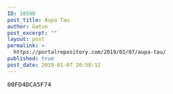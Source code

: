 ```yaml
---
ID: 10590
post_title: Aupa Tau
author: Gatun
post_excerpt: ""
layout: post
permalink: >
  https://portalrepository.com/2019/01/07/aupa-tau/
published: true
post_date: 2019-01-07 20:58:12
---
```

<pre>00FD4DCA5F74</pre>